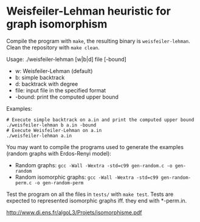 # Weisfeiler-Lehman heuristic for graph isomorphism

Compile the program with `make`, the resulting binary is `weisfeiler-lehman`. Clean the repository with `make clean`.

Usage: ./weisfeiler-lehman [w|b|d] file [-bound]

* w: Weisfeiler-Lehman (default)
* b: simple backtrack
* d: backtrack with degree
* file: input file in the specified format
* -bound: print the computed upper bound

Examples:
	
```
# Execute simple backtrack on a.in and print the computed upper bound
./weisfeiler-lehman b a.in -bound
# Execute Weisfeiler-Lehman on a.in
./weisfeiler-lehman a.in
```

You may want to compile the programs used to generate the examples (random graphs with Erdos-Renyi model):

* Random graphs: `gcc -Wall -Wextra -std=c99 gen-random.c -o gen-random`
* Random isomorphic graphs: `gcc -Wall -Wextra -std=c99 gen-random-perm.c -o gen-random-perm`

Test the program on all the files in `tests/` with `make test`. Tests are expected to represented isomorphic graphs iff. they end with *-perm.in.

http://www.di.ens.fr/algoL3/Projets/isomorphisme.pdf
